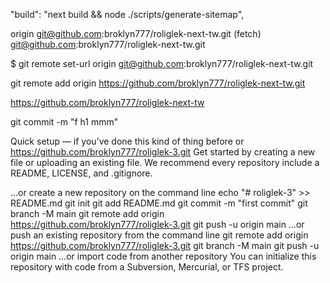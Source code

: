 "build": "next build && node ./scripts/generate-sitemap",

origin git@github.com:broklyn777/roliglek-next-tw.git (fetch)
git@github.com:broklyn777/roliglek-next-tw.git

$ git remote set-url origin git@github.com:broklyn777/roliglek-next-tw.git

git remote add origin https://github.com/broklyn777/roliglek-next-tw.git

https://github.com/broklyn777/roliglek-next-tw

git commit -m "f h1 mmm"

Quick setup — if you’ve done this kind of thing before
or
https://github.com/broklyn777/roliglek-3.git
Get started by creating a new file or uploading an existing file. We recommend every repository include a README, LICENSE, and .gitignore.

…or create a new repository on the command line
echo "# roliglek-3" >> README.md
git init
git add README.md
git commit -m "first commit"
git branch -M main
git remote add origin https://github.com/broklyn777/roliglek-3.git
git push -u origin main
…or push an existing repository from the command line
git remote add origin https://github.com/broklyn777/roliglek-3.git
git branch -M main
git push -u origin main
…or import code from another repository
You can initialize this repository with code from a Subversion, Mercurial, or TFS project.
